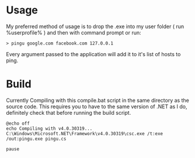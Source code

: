 # Usage

My preferred method of usage is to drop the .exe into my user folder ( run %userprofile% ) and then with command prompt or run:
```
> pingu google.com facebook.com 127.0.0.1
```

Every argument passed to the application will add it to it's list of hosts to ping.

# Build

Currently Compiling with this compile.bat script in the same directory as the source code. This requires you to have to the same version of .NET as I do, definitely check that before running the build script.

```
@echo off
echo Compiling with v4.0.30319...
C:\Windows\Microsoft.NET\Framework\v4.0.30319\csc.exe /t:exe /out:pingu.exe pingu.cs

pause
```